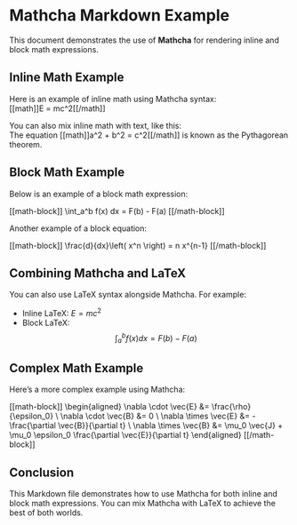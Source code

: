 # Mathcha Markdown Example

This document demonstrates the use of **Mathcha** for rendering inline and block math expressions.

## Inline Math Example

Here is an example of inline math using Mathcha syntax:  
[[math]]E = mc^2[[/math]]

You can also mix inline math with text, like this:  
The equation [[math]]a^2 + b^2 = c^2[[/math]] is known as the Pythagorean theorem.

## Block Math Example

Below is an example of a block math expression:

[[math-block]]
\int_a^b f(x) dx = F(b) - F(a)
[[/math-block]]

Another example of a block equation:

[[math-block]]
\frac{d}{dx}\left( x^n \right) = n x^{n-1}
[[/math-block]]

## Combining Mathcha and LaTeX

You can also use LaTeX syntax alongside Mathcha. For example:

- Inline LaTeX: $E = mc^2$
- Block LaTeX:
  $$
  \int_a^b f(x) dx = F(b) - F(a)
  $$

## Complex Math Example

Here’s a more complex example using Mathcha:

[[math-block]]
\begin{aligned}
    \nabla \cdot \vec{E} &= \frac{\rho}{\epsilon_0} \\
    \nabla \cdot \vec{B} &= 0 \\
    \nabla \times \vec{E} &= -\frac{\partial \vec{B}}{\partial t} \\
    \nabla \times \vec{B} &= \mu_0 \vec{J} + \mu_0 \epsilon_0 \frac{\partial \vec{E}}{\partial t}
\end{aligned}
[[/math-block]]

## Conclusion

This Markdown file demonstrates how to use Mathcha for both inline and block math expressions. You can mix Mathcha with LaTeX to achieve the best of both worlds.
